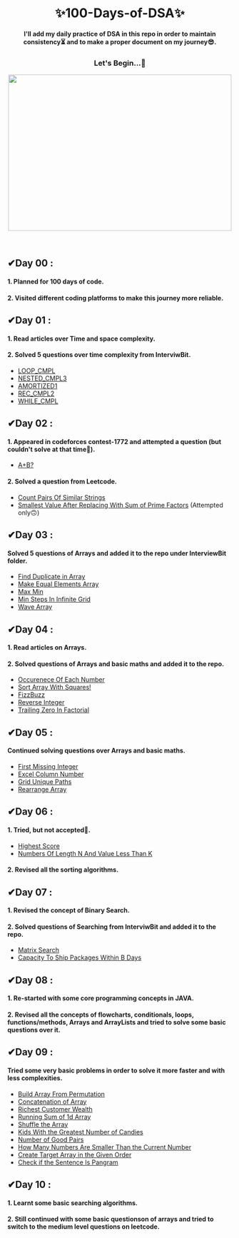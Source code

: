 <h1 align="center"> ✨100-Days-of-DSA✨ </h1> 
<h4 align="center">
I'll add my daily practice of DSA in this repo in order to maintain consistency⏳ and to make a proper document on my journey😎.
</h4>
<h3 align="center">
Let's Begin...🚀 
</h3>
<p align="center">
<img align="center" src="https://miro.medium.com/max/1400/1*qdAW1TjCN57h1lbuuzvchg.gif" width="500" height="350">
</p>
<br>

## ✔Day 00 :

#### 1. Planned for 100 days of code.

#### 2. Visited different coding platforms to make this journey more reliable.


## ✔Day 01 :

#### 1. Read articles over Time and space complexity.

#### 2. Solved 5 questions over time complexity from InterviwBit.
* [LOOP_CMPL](https://www.interviewbit.com/problems/loopcmpl/?utm_medium=referral&utm_source=https://www.interviewbit.com/practice/?utm_medium=referral&utm_source=https://www.interviewbit.com/courses/fast-track-java/data-structures/)
* [NESTED_CMPL3](https://www.interviewbit.com/problems/nestedcmpl3/?utm_medium=referral&utm_source=https://www.interviewbit.com/practice/?utm_medium=referral&utm_source=https://www.interviewbit.com/courses/fast-track-java/data-structures/)
* [AMORTIZED1](https://www.interviewbit.com/problems/amortized1/?utm_medium=referral&utm_source=https://www.interviewbit.com/practice/?utm_medium=referral&utm_source=https://www.interviewbit.com/courses/fast-track-java/data-structures/)
* [REC_CMPL2](https://www.interviewbit.com/problems/reccmpl2/?utm_medium=referral&utm_source=https://www.interviewbit.com/practice/?utm_medium=referral&utm_source=https://www.interviewbit.com/courses/fast-track-java/data-structures/)
* [WHILE_CMPL](https://www.interviewbit.com/problems/whilecmpl/?utm_medium=referral&utm_source=https://www.interviewbit.com/practice/?utm_medium=referral&utm_source=https://www.interviewbit.com/practice/?utm_medium=referral&utm_source=https://www.interviewbit.com/courses/fast-track-java/data-structures/)


## ✔Day 02 :

#### 1. Appeared in codeforces contest-1772 and attempted a question (but couldn't solve at that time🙁).
* [A+B?](https://codeforces.com/contest/1772/problem/A)

#### 2. Solved a question from Leetcode.
* [Count Pairs Of Similar Strings](https://github.com/Brinda353/100-Days-of-DSA/blob/main/Leetcode/Count%20Pairs%20Of%20Similar%20Strings)
* [Smallest Value After Replacing With Sum of Prime Factors](https://leetcode.com/contest/weekly-contest-324/problems/smallest-value-after-replacing-with-sum-of-prime-factors/) (Attempted only🙃)


## ✔Day 03 :

#### Solved 5 questions of Arrays and added it to the repo under InterviewBit folder.
* [Find Duplicate in Array](https://github.com/Brinda353/100-Days-of-DSA/blob/main/InterviewBit/Find_Duplicate_in_Array)
* [Make Equal Elements Array](https://github.com/Brinda353/100-Days-of-DSA/blob/main/InterviewBit/Make_Equal_Elements_Array)
* [Max Min](https://github.com/Brinda353/100-Days-of-DSA/blob/main/InterviewBit/Max_MIn)
* [Min Steps In Infinite Grid](https://github.com/Brinda353/100-Days-of-DSA/blob/main/InterviewBit/Min_Steps_in_Infinite_Grid)
* [Wave Array](https://github.com/Brinda353/100-Days-of-DSA/blob/main/InterviewBit/Wave_Array)


## ✔Day 04 :

#### 1. Read articles on Arrays.

#### 2. Solved questions of Arrays and basic maths and added it to the repo.
* [Occurenece Of Each Number](https://github.com/Brinda353/100-Days-of-DSA/blob/main/InterviewBit/Occurence_of_Each_Number)
* [Sort Array With Squares!](https://github.com/Brinda353/100-Days-of-DSA/blob/main/InterviewBit/Sort_array_with_squares!)
* [FizzBuzz](https://github.com/Brinda353/100-Days-of-DSA/blob/main/InterviewBit/Math/FizzBuzz)
* [Reverse Integer](https://github.com/Brinda353/100-Days-of-DSA/blob/main/InterviewBit/Math/Reverse_Integer)
* [Trailing Zero In Factorial](https://github.com/Brinda353/100-Days-of-DSA/blob/main/InterviewBit/Math/Trailing_Zero_in_Factorial)


## ✔Day 05 :

#### Continued solving questions over Arrays and basic maths.
* [First Missing Integer](https://github.com/Brinda353/100-Days-of-DSA/blob/main/InterviewBit/First_Missing_Integer)
* [Excel Column Number](https://github.com/Brinda353/100-Days-of-DSA/blob/main/InterviewBit/Math/Excel_Column_Number)
* [Grid Unique Paths](https://github.com/Brinda353/100-Days-of-DSA/blob/main/InterviewBit/Math/Grid_Unique_Paths)
* [Rearrange Array](https://github.com/Brinda353/100-Days-of-DSA/blob/main/InterviewBit/Math/Rearrange_Array)


## ✔Day 06 :

#### 1. Tried, but not accepted🙁.
* [Highest Score](https://www.interviewbit.com/problems/highest-score/)
* [Numbers Of Length N And Value Less Than K](https://www.interviewbit.com/problems/numbers-of-length-n-and-value-less-than-k/)

#### 2. Revised all the sorting algorithms.


## ✔Day 07 :

#### 1. Revised the concept of Binary Search.

#### 2. Solved questions of Searching from InterviwBit and added it to the repo.
* [Matrix Search](https://github.com/Brinda353/100-Days-of-DSA/blob/main/InterviewBit/Binary%20Search/Matrix_Search)
* [Capacity To Ship Packages Within B Days](https://github.com/Brinda353/100-Days-of-DSA/blob/main/InterviewBit/Binary%20Search/Capacity_To_Ship_Packages_Within_B_Days)


## ✔Day 08 :

#### 1. Re-started with some core programming concepts in JAVA.

#### 2. Revised all the concepts of flowcharts, conditionals, loops, functions/methods, Arrays and ArrayLists and tried to solve some basic questions over it.


## ✔Day 09 :

#### Tried some very basic problems in order to solve it more faster and with less complexities.
* [Build Array From Permutation](https://github.com/Brinda353/100-Days-of-DSA/blob/main/Leetcode/Array/Build%20Array%20From%20Permutation)
* [Concatenation of Array](https://github.com/Brinda353/100-Days-of-DSA/blob/main/Leetcode/Array/Concatenation%20of%20Array)
* [Richest Customer Wealth](https://github.com/Brinda353/100-Days-of-DSA/blob/main/Leetcode/Array/Richest%20Customer%20Wealth)
* [Running Sum of 1d Array](https://github.com/Brinda353/100-Days-of-DSA/blob/main/Leetcode/Array/Running%20Sum%20of%201d%20Array)
* [Shuffle the Array](https://github.com/Brinda353/100-Days-of-DSA/blob/main/Leetcode/Array/Shuffle%20the%20Array)
* [Kids With the Greatest Number of Candies](https://github.com/Brinda353/100-Days-of-DSA/blob/main/Leetcode/Array/Kids%20With%20the%20Greatest%20Number%20of%20Candies)
* [Number of Good Pairs](https://github.com/Brinda353/100-Days-of-DSA/blob/main/Leetcode/Array/Number%20of%20Good%20Pairs)
* [How Many Numbers Are Smaller Than the Current Number](https://github.com/Brinda353/100-Days-of-DSA/blob/main/Leetcode/Array/How%20Many%20Numbers%20Are%20Smaller%20Than%20the%20Current%20Number)
* [Create Target Array in the Given Order](https://github.com/Brinda353/100-Days-of-DSA/blob/main/Leetcode/Array/Create%20Target%20Array%20in%20the%20Given%20Order)
* [Check if the Sentence Is Pangram](https://github.com/Brinda353/100-Days-of-DSA/blob/main/Leetcode/Array/Check%20if%20the%20Sentence%20Is%20Pangram)


## ✔Day 10 :

#### 1. Learnt some basic searching algorithms.

#### 2. Still continued with some basic questionson of arrays and tried to switch to the medium level questions on leetcode.
